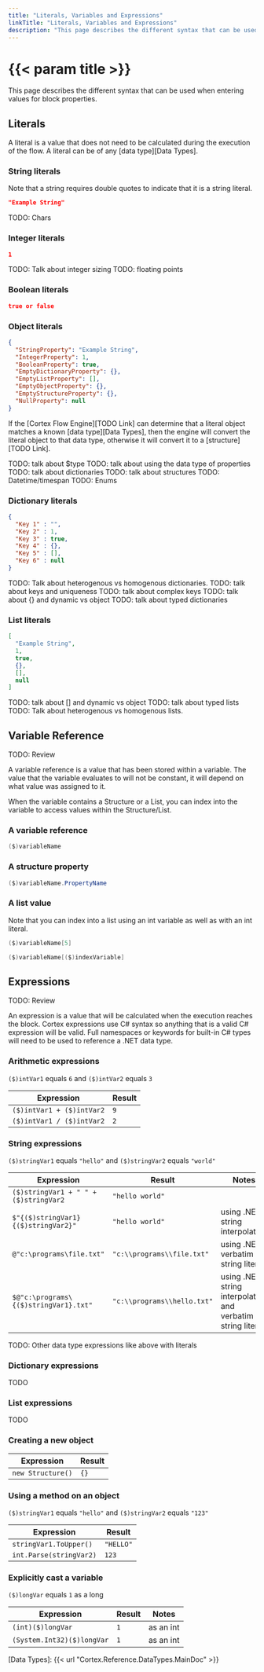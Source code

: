 ```yaml
---
title: "Literals, Variables and Expressions"
linkTitle: "Literals, Variables and Expressions"
description: "This page describes the different syntax that can be used when entering values for block properties."
---
```


# {{< param title >}}

This page describes the different syntax that can be used when entering values for block properties.

## Literals

A literal is a value that does not need to be calculated during the execution of the flow. A literal can be of any [data type][Data Types].

### String literals

Note that a string requires double quotes to indicate that it is a string literal.

```json
"Example String"
```

TODO: Chars

### Integer literals

```json
1
```

TODO: Talk about integer sizing
TODO: floating points

### Boolean literals

```json
true or false
```

### Object literals

```JSON
{
  "StringProperty": "Example String",
  "IntegerProperty": 1,
  "BooleanProperty": true,
  "EmptyDictionaryProperty": {},
  "EmptyListProperty": [],
  "EmptyObjectProperty": {},
  "EmptyStructureProperty": {},
  "NullProperty": null
}
```

If the [Cortex Flow Engine][TODO Link] can determine that a literal object matches a known [data type][Data Types], then the engine will convert the literal object to that data type, otherwise it will convert it to a [structure][TODO Link].

TODO: talk about $type
TODO: talk about using the data type of properties
TODO: talk about dictionaries
TODO: talk about structures
TODO: Datetime/timespan
TODO: Enums

### Dictionary literals

```json
{
  "Key 1" : "",
  "Key 2" : 1,
  "Key 3" : true,
  "Key 4" : {},
  "Key 5" : [],
  "Key 6" : null
}
```

TODO: Talk about heterogenous vs homogenous dictionaries.
TODO: talk about keys and uniqueness
TODO: talk about complex keys
TODO: talk about {} and dynamic vs object
TODO: talk about typed dictionaries

### List literals

```json
[
  "Example String",
  1,
  true,
  {},
  [],
  null
]
```

TODO: talk about [] and dynamic vs object
TODO: talk about typed lists
TODO: Talk about heterogenous vs homogenous lists.

## Variable Reference

TODO: Review

A variable reference is a value that has been stored within a variable. The value that the variable evaluates to will not be constant, it will depend on what value was assigned to it.

When the variable contains a Structure or a List, you can index into the variable to access values within the Structure/List.

### A variable reference

```csharp
($)variableName
```

### A structure property

```csharp
($)variableName.PropertyName
```

### A list value

Note that you can index into a list using an int variable as well as with an int literal.

```csharp
($)variableName[5]
```

```csharp
($)variableName[($)indexVariable]
```

## Expressions

TODO: Review

An expression is a value that will be calculated when the execution reaches the block. Cortex expressions use C# syntax so anything that is a valid C# expression will be valid. Full namespaces or keywords for built-in C# types will need to be used to reference a .NET data type.

### Arithmetic expressions

`($)intVar1` equals `6` and `($)intVar2` equals `3`

| Expression                | Result |
|---------------------------|--------|
| `($)intVar1 + ($)intVar2` | `9`    |
| `($)intVar1 / ($)intVar2` | `2`    |

### String expressions

`($)stringVar1` equals `"hello"` and `($)stringVar2` equals `"world"`

| Expression                            | Result                       | Notes                              |
|---------------------------------------|------------------------------|------------------------------------|
| `($)stringVar1 + " " + ($)stringVar2` | `"hello world"`              |                                    |
| `$"{($)stringVar1} {($)stringVar2}"`  | `"hello world"`              | using .NET string interpolation    |
| `@"c:\programs\file.txt"`             | `"c:\\programs\\file.txt"`   | using .NET verbatim string literal |
| `$@"c:\programs\{($)stringVar1}.txt"` | `"c:\\programs\\hello.txt"`  | using .NET string interpolation and verbatim string literal |

TODO: Other data type expressions like above with literals

### Dictionary expressions

TODO

### List expressions

TODO

### Creating a new object

| Expression        | Result |
|-------------------|--------|
| `new Structure()` | `{}`   |

### Using a method on an object

`($)stringVar1` equals `"hello"` and `($)stringVar2` equals `"123"`

| Expression              | Result    |
|-------------------------|-----------|
| `stringVar1.ToUpper()`  | `"HELLO"` |
| `int.Parse(stringVar2)` | `123`     |

### Explicitly cast a variable

`($)longVar` equals `1` as a long

| Expression                 | Result | Notes     |
|----------------------------|--------|-----------|
| `(int)($)longVar`          | `1`    | as an int |
| `(System.Int32)($)longVar` | `1`    | as an int |

[Data Types]: {{< url "Cortex.Reference.DataTypes.MainDoc" >}}
